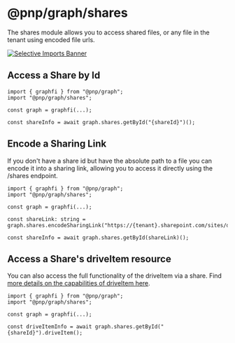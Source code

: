 # @pnp/graph/shares

The shares module allows you to access shared files, or any file in the tenant using encoded file urls.

[![Selective Imports Banner](https://img.shields.io/badge/Selective%20Imports-informational.svg)](../concepts/selective-imports.md)

## Access a Share by Id

```TS
import { graphfi } from "@pnp/graph";
import "@pnp/graph/shares";

const graph = graphfi(...);

const shareInfo = await graph.shares.getById("{shareId}")();
```

## Encode a Sharing Link

If you don't have a share id but have the absolute path to a file you can encode it into a sharing link, allowing you to access it directly using the /shares endpoint.

```TS
import { graphfi } from "@pnp/graph";
import "@pnp/graph/shares";

const graph = graphfi(...);

const shareLink: string = graph.shares.encodeSharingLink("https://{tenant}.sharepoint.com/sites/dev/Shared%20Documents/new.pptx");

const shareInfo = await graph.shares.getById(shareLink)();
```

## Access a Share's driveItem resource

You can also access the full functionality of the driveItem via a share. Find [more details on the capabilities of driveItem here](./files.md).

```TS
import { graphfi } from "@pnp/graph";
import "@pnp/graph/shares";

const graph = graphfi(...);

const driveItemInfo = await graph.shares.getById("{shareId}").driveItem();
```
